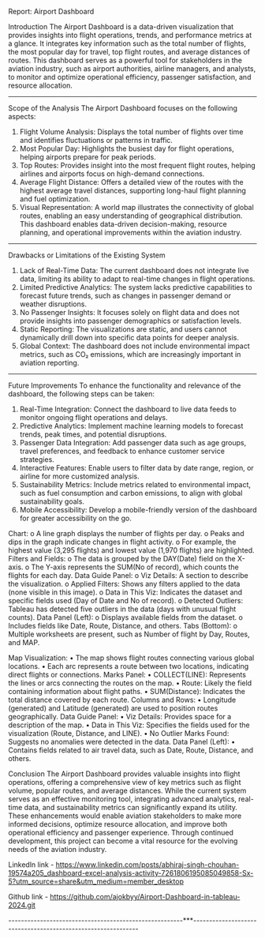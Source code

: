 Report: Airport Dashboard


Introduction
The Airport Dashboard is a data-driven visualization that provides insights into flight operations, trends, and performance metrics at a glance. It integrates key information such as the total number of flights, the most popular day for travel, top flight routes, and average distances of routes. This dashboard serves as a powerful tool for stakeholders in the aviation industry, such as airport authorities, airline managers, and analysts, to monitor and optimize operational efficiency, passenger satisfaction, and resource allocation.


________________________________________


Scope of the Analysis
The Airport Dashboard focuses on the following aspects:
1.	Flight Volume Analysis: Displays the total number of flights over time and identifies fluctuations or patterns in traffic.
2.	Most Popular Day: Highlights the busiest day for flight operations, helping airports prepare for peak periods.
3.	Top Routes: Provides insight into the most frequent flight routes, helping airlines and airports focus on high-demand connections.
4.	Average Flight Distance: Offers a detailed view of the routes with the highest average travel distances, supporting long-haul flight planning and fuel optimization.
5.	Visual Representation: A world map illustrates the connectivity of global routes, enabling an easy understanding of geographical distribution.
This dashboard enables data-driven decision-making, resource planning, and operational improvements within the aviation industry.





________________________________________
Drawbacks or Limitations of the Existing System
1.	Lack of Real-Time Data: The current dashboard does not integrate live data, limiting its ability to adapt to real-time changes in flight operations.
2.	Limited Predictive Analytics: The system lacks predictive capabilities to forecast future trends, such as changes in passenger demand or weather disruptions.
3.	No Passenger Insights: It focuses solely on flight data and does not provide insights into passenger demographics or satisfaction levels.
4.	Static Reporting: The visualizations are static, and users cannot dynamically drill down into specific data points for deeper analysis.
5.	Global Context: The dashboard does not include environmental impact metrics, such as CO₂ emissions, which are increasingly important in aviation reporting.

________________________________________
Future Improvements
To enhance the functionality and relevance of the dashboard, the following steps can be taken:
1.	Real-Time Integration: Connect the dashboard to live data feeds to monitor ongoing flight operations and delays.
2.	Predictive Analytics: Implement machine learning models to forecast trends, peak times, and potential disruptions.
3.	Passenger Data Integration: Add passenger data such as age groups, travel preferences, and feedback to enhance customer service strategies.
4.	Interactive Features: Enable users to filter data by date range, region, or airline for more customized analysis.
5.	Sustainability Metrics: Include metrics related to environmental impact, such as fuel consumption and carbon emissions, to align with global sustainability goals.
6.	Mobile Accessibility: Develop a mobile-friendly version of the dashboard for greater accessibility on the go.







  
   
Chart:
o	A line graph displays the number of flights per day.
o	Peaks and dips in the graph indicate changes in flight activity.
o	For example, the highest value (3,295 flights) and lowest value (1,970 flights) are highlighted.
Filters and Fields:
o	The data is grouped by the DAY(Date) field on the X-axis.
o	The Y-axis represents the SUM(No of record), which counts the flights for each day.
Data Guide Panel:
o	Viz Details: A section to describe the visualization.
o	Applied Filters: Shows any filters applied to the data (none visible in this image).
o	Data in This Viz: Indicates the dataset and specific fields used (Day of Date and No of record).
o	Detected Outliers: Tableau has detected five outliers in the data (days with unusual flight counts).
Data Panel (Left):
o	Displays available fields from the dataset.
o	Includes fields like Date, Route, Distance, and others.
Tabs (Bottom):
o	Multiple worksheets are present, such as Number of flight by Day, Routes, and MAP.
   
Map Visualization:
•	The map shows flight routes connecting various global locations.
•	Each arc represents a route between two locations, indicating direct flights or connections.
Marks Panel:
•	COLLECT(LINE): Represents the lines or arcs connecting the routes on the map.
•	Route: Likely the field containing information about flight paths.
•	SUM(Distance): Indicates the total distance covered by each route.
Columns and Rows:
•	Longitude (generated) and Latitude (generated) are used to position routes geographically.
Data Guide Panel:
•	Viz Details: Provides space for a description of the map.
•	Data in This Viz: Specifies the fields used for the visualization (Route, Distance, and LINE).
•	No Outlier Marks Found: Suggests no anomalies were detected in the data.
Data Panel (Left):
•	Contains fields related to air travel data, such as Date, Route, Distance, and others.



Conclusion
The Airport Dashboard provides valuable insights into flight operations, offering a comprehensive view of key metrics such as flight volume, popular routes, and average distances. While the current system serves as an effective monitoring tool, integrating advanced analytics, real-time data, and sustainability metrics can significantly expand its utility. These enhancements would enable aviation stakeholders to make more informed decisions, optimize resource allocation, and improve both operational efficiency and passenger experience. Through continued development, this project can become a vital resource for the evolving needs of the aviation industry.

Linkedln link - https://www.linkedin.com/posts/abhiraj-singh-chouhan-19574a205_dashboard-excel-analysis-activity-7261806195085049858-Sx-5?utm_source=share&utm_medium=member_desktop

Github link - https://github.com/ajokbyy/Airport-Dashboard-in-tableau-2024.git







-------------------------------------------------------***-------------------------------------------------------------
